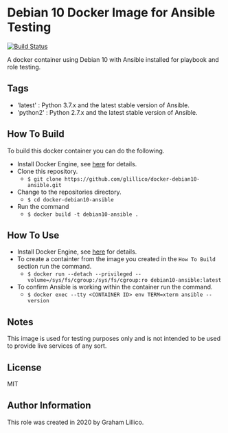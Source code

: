 # Debian 10 Docker Image for Ansible Testing

[![Build Status](https://github.com/glillico/docker-debian10-ansible/workflows/build/badge.svg)](https://github.com/glillico/docker-debian10-ansible/actions?query=workflow%3Abuild)

A docker container using Debian 10 with Ansible installed for playbook and role testing.

## Tags

  - 'latest'  : Python 3.7.x and the latest stable version of Ansible.
  - 'python2' : Python 2.7.x and the latest stable version of Ansible.

## How To Build

To build this docker container you can do the following.

  - Install Docker Engine, see [here](https://docs.docker.com/engine/install/) for details.
  - Clone this repository.
    - `$ git clone https://github.com/glillico/docker-debian10-ansible.git`
  - Change to the repositories directory.
    - `$ cd docker-debian10-ansible`
  - Run the command
    - `$ docker build -t debian10-ansible .`

## How To Use

  - Install Docker Engine, see [here](https://docs.docker.com/engine/install/) for details.
  - To create a containter from the image you created in the `How To Build` section run the command.
    - `$ docker run --detach --privileged --volume=/sys/fs/cgroup:/sys/fs/cgroup:ro debian10-ansible:latest`
  - To confirm Ansible is working within the container run the command.
    - `$ docker exec --tty <CONTAINER ID> env TERM=xterm ansible --version`

## Notes

This image is used for testing purposes only and is not intended to be used to provide live services of any sort.

## License

MIT

## Author Information

This role was created in 2020 by Graham Lillico.